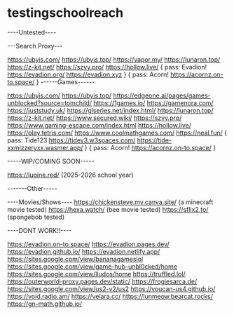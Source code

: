 # testingschoolreach
----Untested----

---Search Proxy---

https://ubyis.com/
https://ubyis.top/
https://vapor.my/
https://lunaron.top/
https://z-kit.net/
https://szvy.pro/
https://hollow.live/
{
pass: Evadion!
https://evadion.org/
https://evadion.xyz
}
{
pass: Acorn!
https://acornz.on-to.space/
}
------Games------

https://ubyis.com/
https://ubyis.top/
https://edgeone.ai/pages/games-unblocked?source=tomchild/
https://1games.io/
https://gamenora.com/
https://juststudy.uk/
https://glseries.net/index.html/
https://lunaron.top/
https://z-kit.net/
https://www.secured.wiki/
https://szvy.pro/
https://www.gaming-escape.com/index.html
https://hollow.live/
https://play.tetris.com/
https://www.coolmathgames.com/
https://neal.fun/
{
pass: Tide123
https://tidev3.w3spaces.com/
https://tide-xxmizzeryxx.wasmer.app/
}
{
pass: Acorn!
https://acornz.on-to.space/
}

-----WIP/COMING SOON-----

https://lupine.red/ (2025-2026 school year)

-------Other-----

----Movies/Shows----
https://chickensteve.my.canva.site/ (a minecraft movie tested)
https://hexa.watch/ (bee movie tested)
https://sflix2.to/ (spongebob tested)

----DONT WORK!!----

https://evadion.on-to.space/
https://evadion.pages.dev/
https://evadion.github.io/
https://evadion.netlify.app/
https://sites.google.com/view/bananagameslol
https://sites.google.com/view/game-hub-unbl0cked/home
https://sites.google.com/view/lludos/home
https://truffled.lol/
https://outerworld-proxy.pages.dev/static/
https://frogiesarca.de/
https://sites.google.com/view/us2-v2/us2
https://voucan-us4.github.io/
https://void.radio.am/
https://velara.cc/
https://lunmeow.bearcat.rocks/
https://gn-math.github.io/
